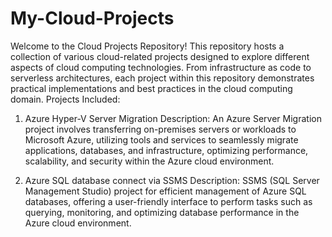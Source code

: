 # My-Cloud-Projects
Welcome to the Cloud Projects Repository! This repository hosts a collection of various cloud-related projects designed to explore different aspects of cloud computing technologies. From infrastructure as code to serverless architectures, each project within this repository demonstrates practical implementations and best practices in the cloud computing domain.
Projects Included:
1. Azure Hyper-V Server Migration
Description: An Azure Server Migration project involves transferring on-premises servers or workloads to Microsoft Azure, utilizing tools and services to seamlessly migrate applications, databases, and infrastructure, optimizing performance, scalability, and security within the Azure cloud environment.

2. Azure SQL database connect via SSMS
Description: SSMS (SQL Server Management Studio) project for efficient management of Azure SQL databases, offering a user-friendly interface to perform tasks such as querying, monitoring, and optimizing database performance in the Azure cloud environment.

  
